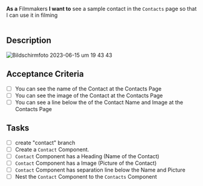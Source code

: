 **As a** Filmmakers
**I want to** see a sample contact in the `Contacts` page
so that I can use it in filming  
​

## Description

![Bildschirmfoto 2023-06-15 um 19 43 43](https://github.com/MariaRiosNavarro/mobileSimulation-propOS/assets/118831479/99beb2d2-bfd2-44d9-b14a-d8f2c2eff119)

## Acceptance Criteria

- [ ] You can see the name of the Contact at the Contacts Page
- [ ] You can see the image of the Contact at the Contacts Page
- [ ] You can see a line below the of the Contact Name and Image at the Contacts Page
      ​

## Tasks

- [ ] create "contact" branch
- [ ] Create a `Contact` Component.
- [ ] `Contact` Component has a Heading (Name of the Contact)
- [ ] `Contact` Component has a Image (Picture of the Contact)
- [ ] `Contact` Component has separation line below the Name and Picture
- [ ] Nest the `Contact` Component to the `Contacts` Component
